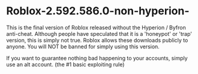 # Roblox-2.592.586.0-non-hyperion-

This is the final version of Roblox released without the Hyperion / Byfron anti-cheat. Although people have speculated that it is a 'honeypot' or 'trap' version, this is simply not true. Roblox allows these downloads publicly to anyone.
You will NOT be banned for simply using this version.

If you want to guarantee nothing bad happening to your accounts, simply use an alt account. (the #1 basic exploiting rule)
